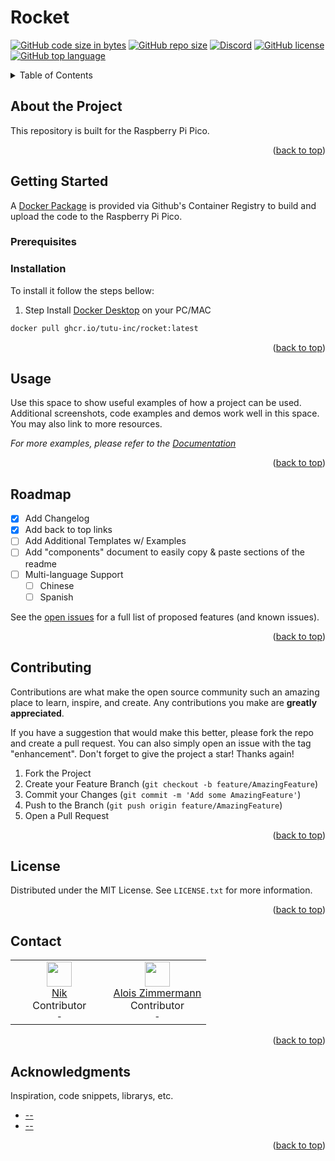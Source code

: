 # Rocket
[![GitHub code size in bytes](https://img.shields.io/github/languages/code-size/tutu-inc/rocket?color=GREEN&label=Github%20Code%20Size&logo=Github)](https://github.com/Tutu-Inc/Rocket.git)
[![GitHub repo size](https://img.shields.io/github/repo-size/tutu-inc/rocket?label=Docker%20Image%20Size&logo=Docker&logoColor=FFF)](https://github.com/Tutu-Inc/Rocket/pkgs/container/rocket)
[![Discord](https://img.shields.io/discord/488677373835870208?color=5865f2&label=Discord&logo=Discord&logoColor=FFF)](https://discord.com/invite/bQzf79Y)
[![GitHub license](https://img.shields.io/github/license/tutu-inc/rocket?label=License)](https://github.com/Tutu-Inc/Rocket/blob/master/LICENSE)
[![GitHub top language](https://img.shields.io/github/languages/top/Tutu-Inc/Rocket?color=A07&label=Top%20Language%20&logo=C%2B%2B)](https://github.com/Tutu-Inc/Rocket)

<!-- TABLE OF CONTENTS -->
<details>
  <summary>Table of Contents</summary>
  <ol>
    <li>
      <a href="#about-the-project">About The Project</a>
    </li>
    <li>
      <a href="#getting-started">Getting Started</a>
      <ul>
        <li><a href="#prerequisites">Prerequisites</a></li>
        <li><a href="#installation">Installation</a></li>
      </ul>
    </li>
    <li><a href="#usage">Usage</a></li>
    <li><a href="#roadmap">Roadmap</a></li>
    <li><a href="#contributing">Contributing</a></li>
    <li><a href="#license">License</a></li>
    <li><a href="#contact">Contact</a></li>
    <li><a href="#acknowledgments">Acknowledgments</a></li>
  </ol>
</details>

<!-- ABOUT THE PROJECT -->
## About the Project
This repository is built for the Raspberry Pi Pico.

<p align="right">(<a href="#top">back to top</a>)</p>

<!-- GETTING STARTED -->
## Getting Started
A [Docker Package](https://github.com/Tutu-Inc/Rocket/pkgs/container/rocket) is provided via Github's Container Registry to build and upload the code to the Raspberry Pi Pico.

### Prerequisites

### Installation
 To install it follow the steps bellow:
1. Step
Install [Docker Desktop](https://www.docker.com/products/docker-desktop/) on your PC/MAC
```bash
docker pull ghcr.io/tutu-inc/rocket:latest
```

<p align="right">(<a href="#top">back to top</a>)</p>

<!-- USAGE EXAMPLES -->
## Usage
Use this space to show useful examples of how a project can be used. Additional screenshots, code examples and demos work well in this space. You may also link to more resources.

_For more examples, please refer to the [Documentation](https://github.com/Tutu-Inc/Rocket/wiki)_

<p align="right">(<a href="#top">back to top</a>)</p>

<!-- ROADMAP -->
## Roadmap
- [x] Add Changelog
- [x] Add back to top links
- [ ] Add Additional Templates w/ Examples
- [ ] Add "components" document to easily copy & paste sections of the readme
- [ ] Multi-language Support
    - [ ] Chinese
    - [ ] Spanish

See the [open issues](https://github.com/Tutu-Inc/Rocket/issues) for a full list of proposed features (and known issues).

<p align="right">(<a href="#top">back to top</a>)</p>

<!-- CONTRIBUTING -->
## Contributing
Contributions are what make the open source community such an amazing place to learn, inspire, and create. Any contributions you make are **greatly appreciated**.

If you have a suggestion that would make this better, please fork the repo and create a pull request. You can also simply open an issue with the tag "enhancement".
Don't forget to give the project a star! Thanks again!

1. Fork the Project
2. Create your Feature Branch (`git checkout -b feature/AmazingFeature`)
3. Commit your Changes (`git commit -m 'Add some AmazingFeature'`)
4. Push to the Branch (`git push origin feature/AmazingFeature`)
5. Open a Pull Request

<p align="right">(<a href="#top">back to top</a>)</p>

<!-- LICENSE -->
## License
Distributed under the MIT License. See `LICENSE.txt` for more information.

<p align="right">(<a href="#top">back to top</a>)</p>

<!-- CONTACT -->
## Contact
<table>
  <tbody>
  	<tr>
      <td align="center" valign="top" style="width:50%">
        <a href="https://github.com/chjj">
          <img width="40" height="40" src="https://avatars.githubusercontent.com/u/70855940?v=4">
        </a>
        <br>
        <a href="https://github.com/nikplay12345">Nik</a>
        <div>Contributor</div>
        <small>-</small>
      </td>
      <td align="center" valign="top" style="width:50%">
        <a href="https://github.com/joshbruce">
          <img width="40" height="40" src="https://avatars.githubusercontent.com/u/70854906?v=4">
        </a>
        <br>
        <a href="https://joshbruce.com">Alois Zimmermann</a>
        <div>Contributor</div>
        <small>-</small>
      </td>  
    </tr>
  </tbody>
</table>

<p align="right">(<a href="#top">back to top</a>)</p>

<!-- ACKNOWLEDGMENTS -->
## Acknowledgments
Inspiration, code snippets, librarys, etc.
* [--](https://github.com)
* [--](https://gist.github.com)

<p align="right">(<a href="#top">back to top</a>)</p>